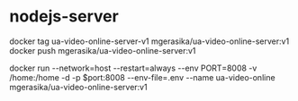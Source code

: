 # nodejs-server
docker tag ua-video-online-server-v1 mgerasika/ua-video-online-server:v1
docker push mgerasika/ua-video-online-server:v1

docker run --network=host --restart=always --env PORT=8008 -v /home:/home -d -p $port:8008 --env-file=.env --name ua-video-online mgerasika/ua-video-online-server:v1